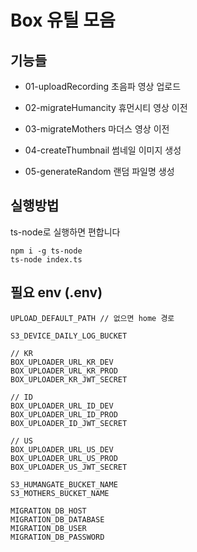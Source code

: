 # Box 유틸 모음

## 기능들
- 01-uploadRecording
초음파 영상 업로드

- 02-migrateHumancity
휴먼시티 영상 이전

- 03-migrateMothers
마더스 영상 이전

- 04-createThumbnail
썸네일 이미지 생성

- 05-generateRandom
랜덤 파일명 생성

## 실행방법
ts-node로 실행하면 편합니다
```
npm i -g ts-node
ts-node index.ts
```

## 필요 env (.env)
```
UPLOAD_DEFAULT_PATH // 없으면 home 경로

S3_DEVICE_DAILY_LOG_BUCKET

// KR
BOX_UPLOADER_URL_KR_DEV
BOX_UPLOADER_URL_KR_PROD
BOX_UPLOADER_KR_JWT_SECRET

// ID
BOX_UPLOADER_URL_ID_DEV
BOX_UPLOADER_URL_ID_PROD
BOX_UPLOADER_ID_JWT_SECRET

// US
BOX_UPLOADER_URL_US_DEV
BOX_UPLOADER_URL_US_PROD
BOX_UPLOADER_US_JWT_SECRET

S3_HUMANGATE_BUCKET_NAME
S3_MOTHERS_BUCKET_NAME

MIGRATION_DB_HOST
MIGRATION_DB_DATABASE
MIGRATION_DB_USER
MIGRATION_DB_PASSWORD
```
